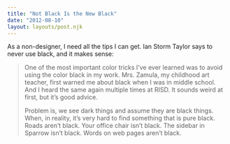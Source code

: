 ```yaml
---
title: "Not Black Is the New Black"
date: "2012-08-10"
layout: layouts/post.njk
---
```


As a non-designer, I need all the tips I can get. Ian Storm Taylor says to never
use black, and it makes sense:

> One of the most important color tricks I’ve ever learned was to avoid using
> the color black in my work. Mrs. Zamula, my childhood art teacher, first
> warned me about black when I was in middle school. And I heard the same again
> multiple times at RISD. It sounds weird at first, but it’s good advice.
>
> Problem is, we see dark things and assume they are black things. When, in
> reality, it’s very hard to find something that is pure black. Roads aren’t
> black. Your office chair isn’t black. The sidebar in Sparrow isn’t black.
> Words on web pages aren’t black.
